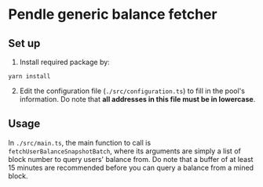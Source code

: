 # Pendle generic balance fetcher


## Set up

1. Install required package by:

```
yarn install
```

2. Edit the configuration file (`./src/configuration.ts`) to fill in the pool's information. Do note that **all addresses in this file must be in lowercase**.

## Usage

In `./src/main.ts`, the main function to call is `fetchUserBalanceSnapshotBatch`, where its arguments are simply a list of block number to query users' balance from. Do note that a buffer of at least 15 minutes are recommended before you can query a balance from a mined block.